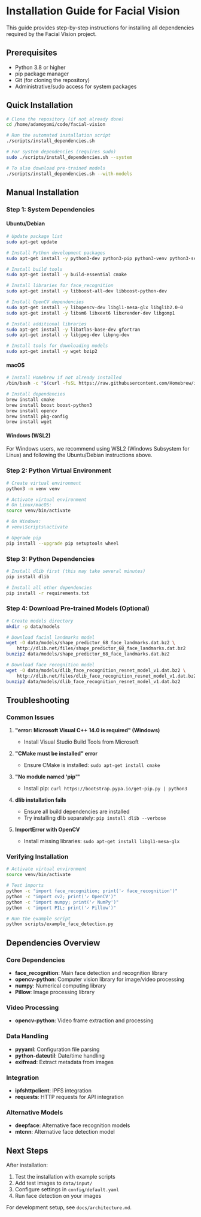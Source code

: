# Installation Guide for Facial Vision

This guide provides step-by-step instructions for installing all dependencies required by the Facial Vision project.

## Prerequisites

- Python 3.8 or higher
- pip package manager
- Git (for cloning the repository)
- Administrative/sudo access for system packages

## Quick Installation

```bash
# Clone the repository (if not already done)
cd /home/adamoyomi/code/facial-vision

# Run the automated installation script
./scripts/install_dependencies.sh

# For system dependencies (requires sudo)
sudo ./scripts/install_dependencies.sh --system

# To also download pre-trained models
./scripts/install_dependencies.sh --with-models
```

## Manual Installation

### Step 1: System Dependencies

#### Ubuntu/Debian

```bash
# Update package list
sudo apt-get update

# Install Python development packages
sudo apt-get install -y python3-dev python3-pip python3-venv python3-setuptools

# Install build tools
sudo apt-get install -y build-essential cmake

# Install libraries for face_recognition
sudo apt-get install -y libboost-all-dev libboost-python-dev

# Install OpenCV dependencies
sudo apt-get install -y libopencv-dev libgl1-mesa-glx libglib2.0-0
sudo apt-get install -y libsm6 libxext6 libxrender-dev libgomp1

# Install additional libraries
sudo apt-get install -y libatlas-base-dev gfortran
sudo apt-get install -y libjpeg-dev libpng-dev

# Install tools for downloading models
sudo apt-get install -y wget bzip2
```

#### macOS

```bash
# Install Homebrew if not already installed
/bin/bash -c "$(curl -fsSL https://raw.githubusercontent.com/Homebrew/install/HEAD/install.sh)"

# Install dependencies
brew install cmake
brew install boost boost-python3
brew install opencv
brew install pkg-config
brew install wget
```

#### Windows (WSL2)

For Windows users, we recommend using WSL2 (Windows Subsystem for Linux) and following the Ubuntu/Debian instructions above.

### Step 2: Python Virtual Environment

```bash
# Create virtual environment
python3 -m venv venv

# Activate virtual environment
# On Linux/macOS:
source venv/bin/activate

# On Windows:
# venv\Scripts\activate

# Upgrade pip
pip install --upgrade pip setuptools wheel
```

### Step 3: Python Dependencies

```bash
# Install dlib first (this may take several minutes)
pip install dlib

# Install all other dependencies
pip install -r requirements.txt
```

### Step 4: Download Pre-trained Models (Optional)

```bash
# Create models directory
mkdir -p data/models

# Download facial landmarks model
wget -O data/models/shape_predictor_68_face_landmarks.dat.bz2 \
    http://dlib.net/files/shape_predictor_68_face_landmarks.dat.bz2
bunzip2 data/models/shape_predictor_68_face_landmarks.dat.bz2

# Download face recognition model
wget -O data/models/dlib_face_recognition_resnet_model_v1.dat.bz2 \
    http://dlib.net/files/dlib_face_recognition_resnet_model_v1.dat.bz2
bunzip2 data/models/dlib_face_recognition_resnet_model_v1.dat.bz2
```

## Troubleshooting

### Common Issues

1. **"error: Microsoft Visual C++ 14.0 is required" (Windows)**
   - Install Visual Studio Build Tools from Microsoft

2. **"CMake must be installed" error**
   - Ensure CMake is installed: `sudo apt-get install cmake`

3. **"No module named 'pip'"**
   - Install pip: `curl https://bootstrap.pypa.io/get-pip.py | python3`

4. **dlib installation fails**
   - Ensure all build dependencies are installed
   - Try installing dlib separately: `pip install dlib --verbose`

5. **ImportError with OpenCV**
   - Install missing libraries: `sudo apt-get install libgl1-mesa-glx`

### Verifying Installation

```bash
# Activate virtual environment
source venv/bin/activate

# Test imports
python -c "import face_recognition; print('✓ face_recognition')"
python -c "import cv2; print('✓ OpenCV')"
python -c "import numpy; print('✓ NumPy')"
python -c "import PIL; print('✓ Pillow')"

# Run the example script
python scripts/example_face_detection.py
```

## Dependencies Overview

### Core Dependencies

- **face_recognition**: Main face detection and recognition library
- **opencv-python**: Computer vision library for image/video processing
- **numpy**: Numerical computing library
- **Pillow**: Image processing library

### Video Processing

- **opencv-python**: Video frame extraction and processing

### Data Handling

- **pyyaml**: Configuration file parsing
- **python-dateutil**: Date/time handling
- **exifread**: Extract metadata from images

### Integration

- **ipfshttpclient**: IPFS integration
- **requests**: HTTP requests for API integration

### Alternative Models

- **deepface**: Alternative face recognition models
- **mtcnn**: Alternative face detection model

## Next Steps

After installation:

1. Test the installation with example scripts
2. Add test images to `data/input/`
3. Configure settings in `config/default.yaml`
4. Run face detection on your images

For development setup, see `docs/architecture.md`.